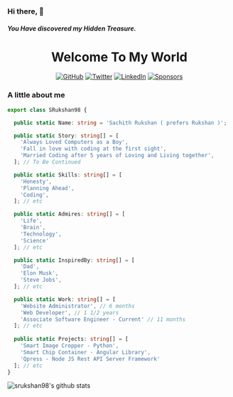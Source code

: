 ### Hi there, 👋
##### You Have discovered my Hidden Treasure.
<div align="center">
<h1>Welcome To My World</h1>
</div>

<p align="center">
	<a href="https://github.com/srukshan98"><img src="https://img.shields.io/github/followers/srukshan98.svg?label=GitHub&style=social" alt="GitHub"></a>
	<a href="https://twitter.com/srukshan98"><img src="https://img.shields.io/twitter/follow/srukshan98?label=Twitter&style=social" alt="Twitter"></a>
	<a href="https://www.linkedin.com/in/srukshan98"><img src="https://img.shields.io/badge/LinkedIn--_.svg?style=social&logo=linkedin" alt="LinkedIn"></a>
	<a href="https://github.com/sponsors/srukshan98"><img src="https://img.shields.io/badge/Sponsors--_.svg?style=social&logo=github&logoColor=EA4AAA" alt="Sponsors"></a>
</p>

### A little about me

``` typescript
export class SRukshan98 {

  public static Name: string = 'Sachith Rukshan ( prefers Rukshan )';

  public static Story: string[] = [
    'Always Loved Computers as a Boy',
    'Fall in love with coding at the first sight',
    'Married Coding after 5 years of Loving and Living together',
  ]; // To Be Continued

  public static Skills: string[] = [
    'Honesty',
    'Planning Ahead',
    'Coding',
  ]; // etc

  public static Admires: string[] = [
    'Life',
    'Brain',
    'Technology',
    'Science'
  ]; // etc

  public static InspiredBy: string[] = [
    'Dad',
    'Elon Musk',
    'Steve Jobs',
  ]; // etc

  public static Work: string[] = [
    'Website Administrator', // 6 months
    'Web Developer', // 1 1/2 years
    'Associate Software Engineer - Current' // 11 months
  ]; // etc
  
  public static Projects: string[] = [
    'Smart Image Cropper - Python',
    'Smart Chip Container - Angular Library',
    'Qpress - Node JS Rest API Server Framework'
  ]; // etc
}
```


![srukshan98's github stats](https://github-readme-stats.vercel.app/api?username=srukshan98&show_icons=true&hide_border=true)

